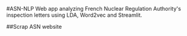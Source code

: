 #ASN-NLP
Web app analyzing French Nuclear Regulation Authority's inspection letters using LDA, Word2vec and Streamlit. 

##Scrap ASN website
